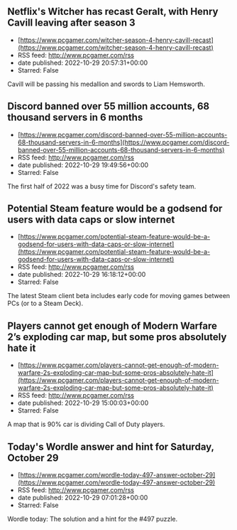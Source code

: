 ## Netflix's Witcher has recast Geralt, with Henry Cavill leaving after season 3
 - [https://www.pcgamer.com/witcher-season-4-henry-cavill-recast](https://www.pcgamer.com/witcher-season-4-henry-cavill-recast)
 - RSS feed: http://www.pcgamer.com/rss
 - date published: 2022-10-29 20:57:31+00:00
 - Starred: False

Cavill will be passing his medallion and swords to Liam Hemsworth.

## Discord banned over 55 million accounts, 68 thousand servers in 6 months
 - [https://www.pcgamer.com/discord-banned-over-55-million-accounts-68-thousand-servers-in-6-months](https://www.pcgamer.com/discord-banned-over-55-million-accounts-68-thousand-servers-in-6-months)
 - RSS feed: http://www.pcgamer.com/rss
 - date published: 2022-10-29 19:49:56+00:00
 - Starred: False

The first half of 2022 was a busy time for Discord's safety team.

## Potential Steam feature would be a godsend for users with data caps or slow internet
 - [https://www.pcgamer.com/potential-steam-feature-would-be-a-godsend-for-users-with-data-caps-or-slow-internet](https://www.pcgamer.com/potential-steam-feature-would-be-a-godsend-for-users-with-data-caps-or-slow-internet)
 - RSS feed: http://www.pcgamer.com/rss
 - date published: 2022-10-29 16:18:12+00:00
 - Starred: False

The latest Steam client beta includes early code for moving games between PCs (or to a Steam Deck).

## Players cannot get enough of Modern Warfare 2’s exploding car map, but some pros absolutely hate it
 - [https://www.pcgamer.com/players-cannot-get-enough-of-modern-warfare-2s-exploding-car-map-but-some-pros-absolutely-hate-it](https://www.pcgamer.com/players-cannot-get-enough-of-modern-warfare-2s-exploding-car-map-but-some-pros-absolutely-hate-it)
 - RSS feed: http://www.pcgamer.com/rss
 - date published: 2022-10-29 15:00:03+00:00
 - Starred: False

A map that is 90% car is dividing Call of Duty players.

## Today's Wordle answer and hint for Saturday, October 29
 - [https://www.pcgamer.com/wordle-today-497-answer-october-29](https://www.pcgamer.com/wordle-today-497-answer-october-29)
 - RSS feed: http://www.pcgamer.com/rss
 - date published: 2022-10-29 07:01:28+00:00
 - Starred: False

Wordle today: The solution and a hint for the #497 puzzle.
